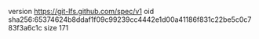 version https://git-lfs.github.com/spec/v1
oid sha256:65374624b8ddaf1f09c99239cc4442e1d00a41186f831c22be5c0c783f3a6c1c
size 171
